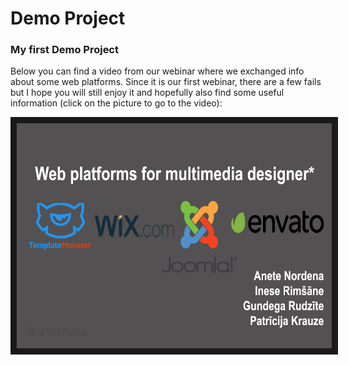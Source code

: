 # Demo Project
### My first Demo Project

Below you can find a video from our webinar where we exchanged info about some web platforms. Since it is our first webinar, there are a few fails but I hope you will still enjoy it and hopefully also find some useful information 
(click on the picture to go to the video):

<a href="https://youtu.be/QvfmdGyyJWI
" target="_blank"><img src="Images/Platforms.png" 
alt="IMAGE ALT TEXT HERE" width="640" height="360" border="10" /></a>
